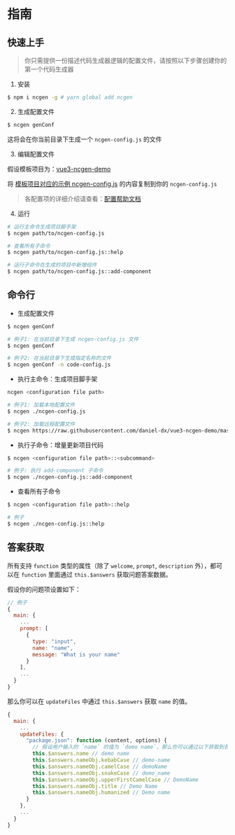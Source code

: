 # 指南

## 快速上手

> 你只需提供一份描述代码生成器逻辑的配置文件，请按照以下步骤创建你的第一个代码生成器

1. 安装

```sh
$ npm i ncgen -g # yarn global add ncgen
```

2. 生成配置文件

```sh
$ ncgen genConf
```

这将会在你当前目录下生成一个 `ncgen-config.js` 的文件

3. 编辑配置文件

假设模板项目为：[vue3-ncgen-demo](https://github.com/daniel-dx/vue3-ncgen-demo)

将 [模板项目对应的示例 ncgen-config.js](https://github.com/daniel-dx/vue3-ncgen-demo/blob/master/ncgen-config.js) 的内容复制到你的 `ncgen-config.js`

> 各配置项的详细介绍请查看：[配置帮助文档](config.html)

4. 运行

```sh 
# 运行主命令生成项目脚手架
$ ncgen path/to/ncgen-config.js

# 查看所有子命令
$ ncgen path/to/ncgen-config.js::help

# 运行子命令在生成的项目中新增组件
$ ncgen path/to/ncgen-config.js::add-component
```

## 命令行

- 生成配置文件

```bash
$ ncgen genConf

# 例子1: 在当前目录下生成 ncgen-config.js 文件
$ ncgen genConf

# 例子2: 在当前目录下生成指定名称的文件
$ ncgen genConf -n code-config.js
```

- 执行主命令：生成项目脚手架

```bash
ncgen <configuration file path>

# 例子1: 加载本地配置文件
$ ncgen ./ncgen-config.js

# 例子2: 加载远程配置文件
$ ncgen https://raw.githubusercontent.com/daniel-dx/vue3-ncgen-demo/master/ncgen-config.js
```

- 执行子命令：增量更新项目代码

```bash
$ ncgen <configuration file path>::<subcommand>

# 例子: 执行 add-component 子命令
$ ncgen ./ncgen-config.js::add-component
```

- 查看所有子命令

```bash
$ ncgen <configuration file path>::help

# 例子
$ ncgen ./ncgen-config.js::help
```

## 答案获取

所有支持 `function` 类型的属性（除了 `welcome`, `prompt`, `description` 外），都可以在 `function` 里面通过 `this.$answers` 获取问题答案数据。

假设你的问题项设置如下：

```js
// 例子
{
  main: {
    ...
    prompt: [
      {
        type: "input",
        name: "name",
        message: "What is your name"
      }
    ],
    ...
  }
}
```

那么你可以在 `updateFiles` 中通过 `this.$answers` 获取 `name` 的值。

```js
{
  main: {
    ...
    updateFiles: {
      "package.json": function (content, options) {
        // 假设用户输入的 `name` 的值为 `demo name`，那么你可以通过以下获取到各种格式的值
        this.$answers.name // demo name
        this.$answers.nameObj.kebabCase // demo-name
        this.$answers.nameObj.camelCase // demoName
        this.$answers.nameObj.snakeCase // demo_name
        this.$answers.nameObj.upperFirstCamelCase // DemoName
        this.$answers.nameObj.title // Demo Name
        this.$answers.nameObj.humanized // Demo name
      }
    },
    ...
  }
}
```

